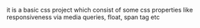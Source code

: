 it is a basic css project which consist of some css properties like responsiveness via media queries, float, span tag etc
